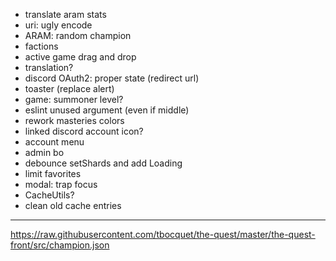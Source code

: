 - translate aram stats
- uri: ugly encode
- ARAM: random champion
- factions
- active game drag and drop
- translation?
- discord OAuth2: proper state (redirect url)
- toaster (replace alert)
- game: summoner level?
- eslint unused argument (even if middle)
- rework masteries colors
- linked discord account icon?
- account menu
- admin bo
- debounce setShards and add Loading
- limit favorites
- modal: trap focus
- CacheUtils?
- clean old cache entries

---

https://raw.githubusercontent.com/tbocquet/the-quest/master/the-quest-front/src/champion.json
